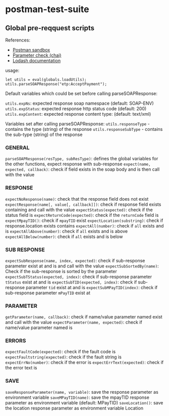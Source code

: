 # postman-test-suite

## Global pre-reqquest scripts

References:

- [Postman sandbox](https://www.getpostman.com/docs/v6/postman/scripts/postman_sandbox)
- [Parameter check (chai)](http://www.chaijs.com/api/bdd/)
- [Lodash documentation](https://lodash.com/docs/4.17.10)

usage:

```
let utils = eval(globals.loadUtils);
utils.parseSOAPResponse("etp:AcceptPayment");
```

Default variables which could be set before calling parseSOAPResponse:

`utils.expNs`: expected response soap namespace (default: SOAP-ENV)
`utils.expStatus`: expected response http status code (default: 200)
`utils.expContent`: expected response content type: (default: text/xml)

Variables set after calling parseSOAPResponse:
`utils.responseType` - contains the type (string) of the response
`utils.responseSubType` - contains the sub-type (string) of the response

### GENERAL

`parseSOAPResponse(resType, subResType)`: defines the global variables for the other functions, expect <resType> response with <subResType> sub-response
`expect(name, expected, callback)`: check if field <node> exists in the soap body and is <expected> then call <callback> with the value

### RESPONSE

`expectNoResponse(name)`: check that the response field <name> does not exist
`expectResponse(name[, value[, callback]])`: check if response field <name> exists containing <value> and call <callback> with the value
`expectStatus(expected)`: check if the status field is <expected>
`expectReturnCode(expected)`: check if the `returnCode` field is <expected>
`expectMpayTID()`: check if `mpayTID` exist
`expectLocation(substring)`: check if response.location exists contains <substring>
`expectAll(number)`: check if `all` exists and is <number>
`expectAllAbove(number)`: check if `all` exists and is above <number>
`expectAllBelow(number)`: check if `all` exists and is below <number>

### SUB RESPONSE

`expectSubResponse(name, index, expected)`: check if sub-response parameter <name> exist at <index> and is <expected> and call <callback> with the value
`expectSubSortedBy(name)`: Check if the sub-response is sorted by the parameter <name>
`expectSubTStatus(expected, index)`: check if sub-response parameter `tStatus` exist at <index> and is <expected>
`expectSubTID(expected, index)`: check if sub-response parameter `tid` exist at <index> and is <expected>
`expectSubMPayTID(index)`: check if sub-response parameter `mPayTID` exist at <index>

### PARAMETER

`getParameter(name, callback)`: check if name/value parameter named <name> exist and call <callback> with the value
`expectParameter(name, expected)`: check if name/value parameter named <name> is <expected>

### ERRORS

`expectFaultCode(expected)`: check if the fault code is <expected>
`expectFaultstring(expected)`: check if the fault string is <expected>
`expectErrNo(number)`: check if the error is <number>
`expectErrText(expected)`: check if the error text is <expected>

### SAVE

`saveResponseParameter(name, variable)`: save the response parameter <name> as environment variable <variable>
`saveMPayTID(name)`: save the mpayTID response parameter as environment variable <name> (default: MPayTID)
`saveLocation()`: save the location response parameter as environment variable Location

